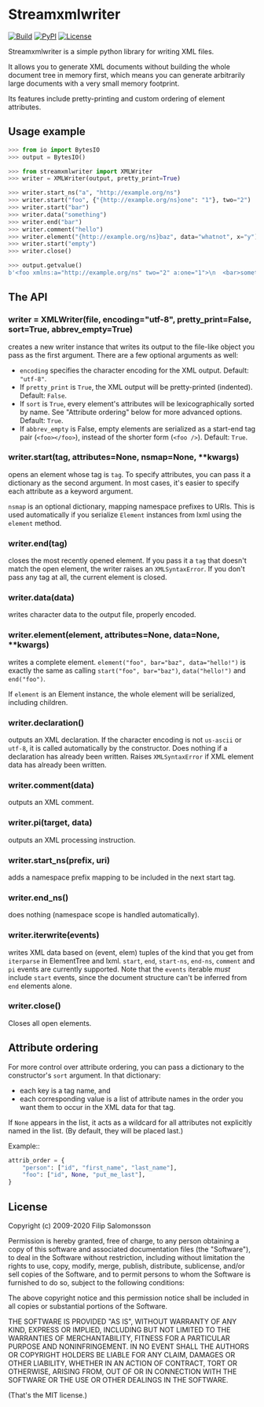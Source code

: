 Streamxmlwriter
===============

[![Build](https://img.shields.io/github/workflow/status/filipsalomonsson/streamxmlwriter/Python%20application)](https://github.com/filipsalomonsson/streamxmlwriter/actions?query=workflow%3A%22Python+application%22)
[![PyPI](https://img.shields.io/pypi/v/streamxmlwriter.svg)](https://pypi.org/project/streamxmlwriter/)
[![License](https://img.shields.io/github/license/filipsalomonsson/streamxmlwriter)](https://github.com/filipsalomonsson/streamxmlwriter/blob/master/COPYING)

Streamxmlwriter is a simple python library for writing XML files.

It allows you to generate XML documents without building the whole
document tree in memory first, which means you can generate
arbitrarily large documents with a very small memory footprint.

Its features include pretty-printing and custom ordering of element
attributes.


Usage example
-------------

```python
>>> from io import BytesIO
>>> output = BytesIO()

>>> from streamxmlwriter import XMLWriter
>>> writer = XMLWriter(output, pretty_print=True)

>>> writer.start_ns("a", "http://example.org/ns")
>>> writer.start("foo", {"{http://example.org/ns}one": "1"}, two="2")
>>> writer.start("bar")
>>> writer.data("something")
>>> writer.end("bar")
>>> writer.comment("hello")
>>> writer.element("{http://example.org/ns}baz", data="whatnot", x="y")
>>> writer.start("empty")
>>> writer.close()

>>> output.getvalue()
b'<foo xmlns:a="http://example.org/ns" two="2" a:one="1">\n  <bar>something</bar>\n  <!--hello-->\n  <a:baz x="y">whatnot</a:baz>\n  <empty />\n</foo>'
```

The API
-------

### writer = XMLWriter(file, encoding="utf-8", pretty_print=False, sort=True, abbrev_empty=True)
creates a new writer instance that writes its output to the file-like
object you pass as the first argument. There are a few optional
arguments as well:

* `encoding` specifies the character encoding for the XML output.
  Default: `"utf-8"`.
* If `pretty_print` is `True`, the XML output will be pretty-printed
  (indented). Default: `False`.
* If `sort` is `True`, every element's attributes will be
  lexicographically sorted by name. See "Attribute ordering" below for
  more advanced options. Default: `True`.
* If `abbrev_empty` is False, empty elements are serialized as a
  start-end tag pair (`<foo></foo>`), instead of the shorter form
  (`<foo />`). Default: `True`.

### writer.start(tag, attributes=None, nsmap=None, **kwargs)
opens an element whose tag is `tag`. To specify attributes, you can
pass it a dictionary as the second argument. In most cases, it's
easier to specify each attribute as a keyword argument.

`nsmap` is an optional dictionary, mapping namespace prefixes to URIs.
This is used automatically if you serialize `Element` instances from
lxml using the `element` method.

### writer.end(tag)
closes the most recently opened element. If you pass it a `tag` that
doesn't match the open element, the writer raises an `XMLSyntaxError`.
If you don't pass any tag at all, the current element is closed.

### writer.data(data)
writes character data to the output file, properly encoded.

### writer.element(element, attributes=None, data=None, **kwargs)
writes a complete element. `element("foo", bar="baz", data="hello!")`
is exactly the same as calling `start("foo", bar="baz")`,
`data("hello!")` and `end("foo")`.

If `element` is an Element instance, the whole element will be
serialized, including children.

### writer.declaration()
outputs an XML declaration. If the character encoding is not
`us-ascii` or `utf-8`, it is called automatically by the constructor.
Does nothing if a declaration has already been written. Raises
`XMLSyntaxError` if XML element data has already been written.

### writer.comment(data)
outputs an XML comment.

### writer.pi(target, data)
outputs an XML processing instruction.

### writer.start_ns(prefix, uri)
adds a namespace prefix mapping to be included in the next start tag.

### writer.end_ns()
does nothing (namespace scope is handled automatically).

### writer.iterwrite(events)
writes XML data based on (event, elem) tuples of the kind that you get
from `iterparse` in ElementTree and lxml. `start`, `end`, `start-ns`,
`end-ns`, `comment` and `pi` events are currently supported. Note that
the `events` iterable *must* include `start` events, since the
document structure can't be inferred from `end` elements alone.

### writer.close()
Closes all open elements.


Attribute ordering
------------------

For more control over attribute ordering, you can pass a dictionary to
the constructor's `sort` argument. In that dictionary:

* each key is a tag name, and
* each corresponding value is a list of attribute names in the order
  you want them to occur in the XML data for that tag.

If `None` appears in the list, it acts as a wildcard for all
attributes not explicitly named in the list. (By default, they will be
placed last.)

Example::

```python
attrib_order = {
    "person": ["id", "first_name", "last_name"],
    "foo": ["id", None, "put_me_last"],
}
```


License
-------

Copyright (c) 2009-2020 Filip Salomonsson

Permission is hereby granted, free of charge, to any person obtaining a copy
of this software and associated documentation files (the "Software"), to deal
in the Software without restriction, including without limitation the rights
to use, copy, modify, merge, publish, distribute, sublicense, and/or sell
copies of the Software, and to permit persons to whom the Software is
furnished to do so, subject to the following conditions:

The above copyright notice and this permission notice shall be included in
all copies or substantial portions of the Software.

THE SOFTWARE IS PROVIDED "AS IS", WITHOUT WARRANTY OF ANY KIND, EXPRESS OR
IMPLIED, INCLUDING BUT NOT LIMITED TO THE WARRANTIES OF MERCHANTABILITY,
FITNESS FOR A PARTICULAR PURPOSE AND NONINFRINGEMENT. IN NO EVENT SHALL THE
AUTHORS OR COPYRIGHT HOLDERS BE LIABLE FOR ANY CLAIM, DAMAGES OR OTHER
LIABILITY, WHETHER IN AN ACTION OF CONTRACT, TORT OR OTHERWISE, ARISING FROM,
OUT OF OR IN CONNECTION WITH THE SOFTWARE OR THE USE OR OTHER DEALINGS IN
THE SOFTWARE.

(That's the MIT license.)
